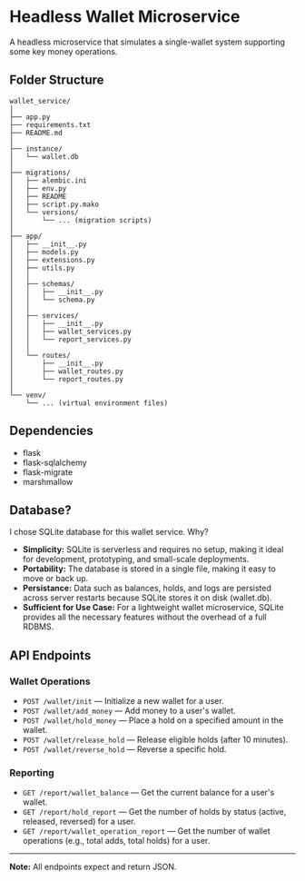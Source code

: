 # Headless Wallet Microservice

A headless microservice that simulates a single-wallet system supporting some key money operations.

## Folder Structure

```
wallet_service/
│
├── app.py
├── requirements.txt
├── README.md
│
├── instance/
│   └── wallet.db
│
├── migrations/
│   ├── alembic.ini
│   ├── env.py
│   ├── README
│   ├── script.py.mako
│   └── versions/
│       └── ... (migration scripts)
│
├── app/
│   ├── __init__.py
│   ├── models.py
│   ├── extensions.py
│   ├── utils.py
│   │
│   ├── schemas/
│   │   ├── __init__.py
│   │   └── schema.py
│   │
│   ├── services/
│   │   ├── __init__.py
│   │   ├── wallet_services.py
│   │   └── report_services.py
│   │
│   └── routes/
│       ├── __init__.py
│       ├── wallet_routes.py
│       └── report_routes.py
│
└── venv/
    └── ... (virtual environment files)
```

## Dependencies

- flask
- flask-sqlalchemy
- flask-migrate
- marshmallow

## Database?  
I chose SQLite database for this wallet service. Why?

- **Simplicity:** SQLite is serverless and requires no setup, making it ideal for development, prototyping, and small-scale deployments.
- **Portability:** The database is stored in a single file, making it easy to move or back up.
- **Persistance:** Data such as balances, holds, and logs are persisted across server restarts because SQLite stores it on disk (wallet.db).
- **Sufficient for Use Case:** For a lightweight wallet microservice, SQLite provides all the necessary features without the overhead of a full RDBMS.

## API Endpoints

### Wallet Operations
- `POST /wallet/init` — Initialize a new wallet for a user.
- `POST /wallet/add_money` — Add money to a user's wallet.
- `POST /wallet/hold_money` — Place a hold on a specified amount in the wallet.
- `POST /wallet/release_hold` — Release eligible holds (after 10 minutes).
- `POST /wallet/reverse_hold` — Reverse a specific hold.

### Reporting
- `GET /report/wallet_balance` — Get the current balance for a user's wallet.
- `GET /report/hold_report` — Get the number of holds by status (active, released, reversed) for a user.
- `GET /report/wallet_operation_report` — Get the number of wallet operations (e.g., total adds, total holds) for a user.

---

**Note:** All endpoints expect and return JSON.